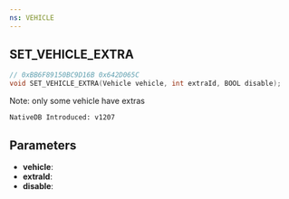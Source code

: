 ```yaml
---
ns: VEHICLE
---
```

## SET_VEHICLE_EXTRA

```c
// 0xBB6F89150BC9D16B 0x642D065C
void SET_VEHICLE_EXTRA(Vehicle vehicle, int extraId, BOOL disable);
```

Note: only some vehicle have extras

```
NativeDB Introduced: v1207
```

## Parameters
* **vehicle**:
* **extraId**:
* **disable**:
